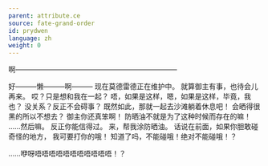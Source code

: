 ```yaml
---
parent: attribute.ce
source: fate-grand-order
id: prydwen
language: zh
weight: 0
---
```


啊———————————————————————

好———懒———啊———
现在莫德雷德正在维护中。
就算御主有事，也待会儿再来。
哎？只是想和我在一起？
唔，如果是这样，嗯，如果是这样，毕竟，我也？
没关系？反正不会碍事？
既然如此，那就一起去沙滩躺着休息吧！
会晒得很黑的所以不想去？
御主你还真笨啊！
防晒油不就是为了这种时候而存在的嘛！
……然后嘛。
反正你能信得过。
来，帮我涂防晒油。
话说在前面，如果你胆敢碰奇怪的地方，
我可要打你的哦！
知道了吗，不能碰哦！绝对不能碰哦！？

……咿呀唔唔唔唔唔唔唔唔唔唔唔！？
